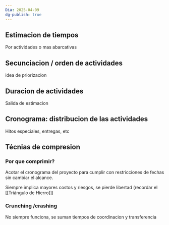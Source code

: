 ```yaml
---
Dia: 2025-04-09
dg-publish: true
---
```

## Estimacion de tiempos 
Por actividades o mas abarcativas
## Secunciacion / orden de actividades 
idea de priorizacion
## Duracion de actividades 
Salida de estimacion

## Cronograma: distribucion de las actividades 
Hitos especiales, entregas, etc
## Técnias de compresion

### Por que comprimir?
Acotar el cronograma del proyecto para cumplir con restricciones de fechas sin cambiar el alcance. 

Siempre implica mayores costos y riesgos, se pierde libertad
(recordar el [[Triángulo de Hierro]])

### Crunching /crashing 
No siempre funciona, se suman tiempos de coordinacion y transferencia